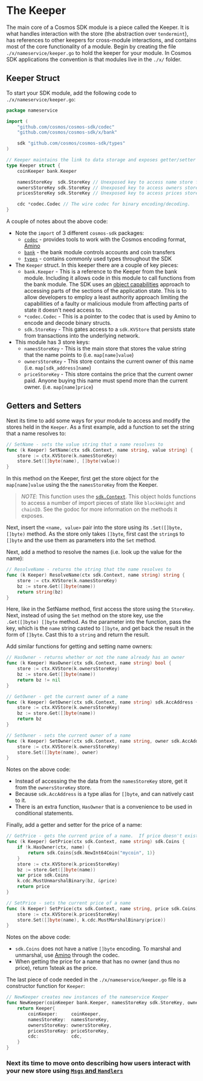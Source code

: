# The Keeper

The main core of a Cosmos SDK module is a piece called the Keeper. It is what handles interaction with the store (the abstraction over `tendermint`), has references to other keepers for cross-module interactions, and contains most of the core functionality of a module. Begin by creating the file `./x/nameservice/keeper.go` to hold the keeper for your module. In Cosmos SDK applications the convention is that modules live in the `./x/` folder.

## Keeper Struct

To start your SDK module, add the following code to `./x/nameservice/keeper.go`:

```go
package nameservice

import (
	"github.com/cosmos/cosmos-sdk/codec"
	"github.com/cosmos/cosmos-sdk/x/bank"

	sdk "github.com/cosmos/cosmos-sdk/types"
)

// Keeper maintains the link to data storage and exposes getter/setter methods for the various parts of the state machine
type Keeper struct {
	coinKeeper bank.Keeper

	namesStoreKey  sdk.StoreKey // Unexposed key to access name store from sdk.Context
	ownersStoreKey sdk.StoreKey // Unexposed key to access owners store from sdk.Context
	pricesStoreKey sdk.StoreKey // Unexposed key to access prices store from sdk.Context

	cdc *codec.Codec // The wire codec for binary encoding/decoding.
}
```

A couple of notes about the above code:

* Note the `import` of 3 different `cosmos-sdk` packages:
	- [`codec`](https://godoc.org/github.com/cosmos/cosmos-sdk/codec) - provides tools to work with the Cosmos encoding format, [Amino](https://github.com/tendermint/go-amino)
	- [`bank`](https://godoc.org/github.com/cosmos/cosmos-sdk/x/bank) - the bank module controls accounts and coin transfers
	- [`types`](https://godoc.org/github.com/cosmos/cosmos-sdk/types) - contains commonly used types throughout the SDK
* The `Keeper` struct. In this keeper there are a couple of key pieces:
	- `bank.Keeper` - This is a reference to the Keeper from the bank module. Including it allows code in this module to call functions from the bank module. The SDK uses an [object capabilities](https://en.wikipedia.org/wiki/Object-capability_model) approach to accessing parts of the sections of the application state.  This is to allow developers to employ a least authority approach limiting the capabilities of a faulty or malicious module from affecting parts of state it doesn't need access to.
	- `*codec.Codec` - This is a pointer to the codec that is used by Amino to encode and decode binary structs.
	- `sdk.StoreKey` -  This gates access to a `sdk.KVStore` that persists state from transactions into the underlying network.
* This module has 3 store keys:
	- `namesStoreKey` - This is the main store that stores the value string that the name points to (i.e. `map[name]value`)
	- `ownersStoreKey` - This store contains the current owner of this name (i.e. `map[sdk_address]name`)
	- `priceStoreKey` - This store contains the price that the current owner paid. Anyone buying this name must spend more than the current owner. (i.e. `map[name]price`)

## Getters and Setters

Next its time to add some ways for your module to access and modify the stores held in the `Keeper`. As a first example, add a function to set the string that a name resolves to:

```go
// SetName - sets the value string that a name resolves to
func (k Keeper) SetName(ctx sdk.Context, name string, value string) {
	store := ctx.KVStore(k.namesStoreKey)
	store.Set([]byte(name), []byte(value))
}
```

In this method on the Keeper, first get the store object for the `map[name]value` using the the `namesStoreKey` from the Keeper.

> _*NOTE*_: This function uses the [`sdk.Context`](https://godoc.org/github.com/cosmos/cosmos-sdk/types#Context). This object holds functions to access a number of import pieces of state like `blockHeight` and `chainID`. See the godoc for more information on the methods it exposes.

Next, insert the `<name, value>` pair into the store using its `.Set([]byte, []byte)` method.  As the store only takes `[]byte`, first cast the `string`s to `[]byte` and the use them as parameters into the `Set` method.

Next, add a method to resolve the names (i.e. look up the value for the name):

```go
// ResolveName - returns the string that the name resolves to
func (k Keeper) ResolveName(ctx sdk.Context, name string) string {
	store := ctx.KVStore(k.namesStoreKey)
	bz := store.Get([]byte(name))
	return string(bz)
}
```

Here, like in the SetName method, first access the store using the `StoreKey`.  Next, instead of using the `Set` method on the store key, use the `.Get([]byte) []byte` method. As the parameter into the function, pass the key, which is the `name` string casted to `[]byte`, and get back the result in the form of `[]byte`. Cast this to a `string` and return the result.

Add similar functions for getting and setting name owners:

```go
// HasOwner - returns whether or not the name already has an owner
func (k Keeper) HasOwner(ctx sdk.Context, name string) bool {
	store := ctx.KVStore(k.ownersStoreKey)
	bz := store.Get([]byte(name))
	return bz != nil
}

// GetOwner - get the current owner of a name
func (k Keeper) GetOwner(ctx sdk.Context, name string) sdk.AccAddress {
	store := ctx.KVStore(k.ownersStoreKey)
	bz := store.Get([]byte(name))
	return bz
}

// SetOwner - sets the current owner of a name
func (k Keeper) SetOwner(ctx sdk.Context, name string, owner sdk.AccAddress) {
	store := ctx.KVStore(k.ownersStoreKey)
	store.Set([]byte(name), owner)
}
```

Notes on the above code:
- Instead of accessing the the data from the `namesStoreKey` store, get it from the `ownersStoreKey` store.  
- Because `sdk.AccAddress` is a type alias for `[]byte`, and can natively cast to it.  
- There is an extra function, `HasOwner` that is a convenience to be used in conditional statements.

Finally, add a getter and setter for the price of a name:

```go
// GetPrice - gets the current price of a name.  If price doesn't exist yet, set to 1steak.
func (k Keeper) GetPrice(ctx sdk.Context, name string) sdk.Coins {
	if !k.HasOwner(ctx, name) {
		return sdk.Coins{sdk.NewInt64Coin("mycoin", 1)}
	}
	store := ctx.KVStore(k.pricesStoreKey)
	bz := store.Get([]byte(name))
	var price sdk.Coins
	k.cdc.MustUnmarshalBinary(bz, &price)
	return price
}

// SetPrice - sets the current price of a name
func (k Keeper) SetPrice(ctx sdk.Context, name string, price sdk.Coins) {
	store := ctx.KVStore(k.pricesStoreKey)
	store.Set([]byte(name), k.cdc.MustMarshalBinary(price))
}
```

Notes on the above code:
- `sdk.Coins` does not have a native `[]byte` encoding. To marshal and unmarshal, use [Amino](https://github.com/tendermint/go-amino/) through the codec.
- When getting the price for a name that has no owner (and thus no price), return 1steak as the price.

The last piece of code needed in the `./x/nameservice/keeper.go` file is a constructor function for `Keeper`:

```go
// NewKeeper creates new instances of the nameservice Keeper
func NewKeeper(coinKeeper bank.Keeper, namesStoreKey sdk.StoreKey, ownersStoreKey sdk.StoreKey, priceStoreKey sdk.StoreKey, cdc *codec.Codec) Keeper {
	return Keeper{
		coinKeeper:     coinKeeper,
		namesStoreKey:  namesStoreKey,
		ownersStoreKey: ownersStoreKey,
		pricesStoreKey: priceStoreKey,
		cdc:            cdc,
	}
}
```

### Next its time to move onto describing how users interact with your new store using [`Msgs` and `Handlers`](./msgs-handlers.md)
